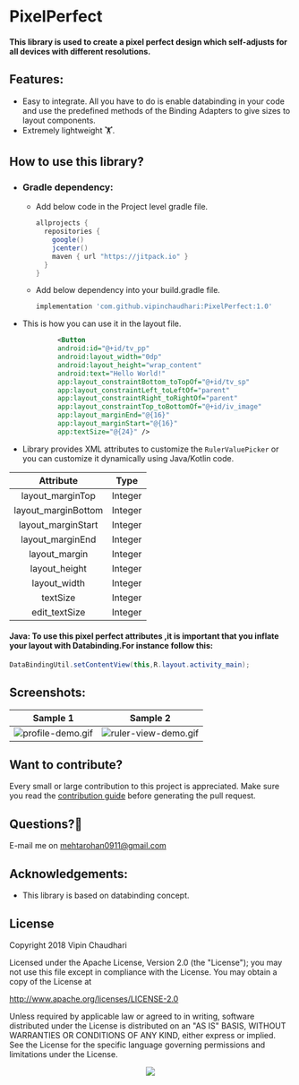 # PixelPerfect

#### This library is used to create a pixel perfect design which self-adjusts for all devices with different resolutions. 

## Features:
- Easy to integrate. All you have to do is enable databinding in your code and use the predefined methods of the Binding Adapters to give sizes to layout components.
- Extremely lightweight 🏋.

## How to use this library?
- ### Gradle dependency: 
    - Add below code in the Project level gradle file.
        ```groovy
        allprojects {
          repositories {
            google()
            jcenter()
            maven { url "https://jitpack.io" }
          }
        } 
        ```
    - Add below dependency into your build.gradle file.
        ```groovy
        implementation 'com.github.vipinchaudhari:PixelPerfect:1.0'
        ```

- This is how you can use it in the layout file.
```xml
            <Button
            android:id="@+id/tv_pp"
            android:layout_width="0dp"
            android:layout_height="wrap_content"
            android:text="Hello World!"
            app:layout_constraintBottom_toTopOf="@+id/tv_sp"
            app:layout_constraintLeft_toLeftOf="parent"
            app:layout_constraintRight_toRightOf="parent"
            app:layout_constraintTop_toBottomOf="@+id/iv_image"
            app:layout_marginEnd="@{16}"
            app:layout_marginStart="@{16}"
            app:textSize="@{24}" />

```
- Library provides XML attributes to customize the `RulerValuePicker` or you can customize it dynamically using Java/Kotlin code.

|Attribute|Type|
|:---:|:---:|
|layout_marginTop|Integer|
|layout_marginBottom|Integer|
|layout_marginStart|Integer|
|layout_marginEnd|Integer|
|layout_margin|Integer|
|layout_height|Integer|
|layout_width|Integer|
|textSize|Integer|
|edit_textSize|Integer|

#### Java: To use this pixel perfect attributes ,it is important that you inflate your layout with Databinding.For instance follow this:
```java
DataBindingUtil.setContentView(this,R.layout.activity_main);
```


## Screenshots:

|Sample 1|Sample 2|
|:---:|:---:|
|![profile-demo.gif](/.github/ruler-view-profile-demo-small.gif)|![ruler-view-demo.gif](/.github/ruler-view-demo-small.gif)|



## Want to contribute?
Every small or large contribution to this project is appreciated. Make sure you read the [contribution guide](/.github/CONTRIBUTING.md) before generating the pull request.

## Questions?🤔
E-mail me on mehtarohan0911@gmail.com

## Acknowledgements:
- This library is based on databinding concept.

## License
Copyright 2018 Vipin Chaudhari

Licensed under the Apache License, Version 2.0 (the "License"); you may not use this file except in compliance with the License. You may obtain a copy of the License at

http://www.apache.org/licenses/LICENSE-2.0

Unless required by applicable law or agreed to in writing, software distributed under the License is distributed on an "AS IS" BASIS, WITHOUT WARRANTIES OR CONDITIONS OF ANY KIND, either express or implied. See the License for the specific language governing permissions and limitations under the License.

<div align="center">
<img src="https://cloud.githubusercontent.com/assets/370176/26526332/03bb8ac2-432c-11e7-89aa-da3cd1c0e9cb.png">
</div>
